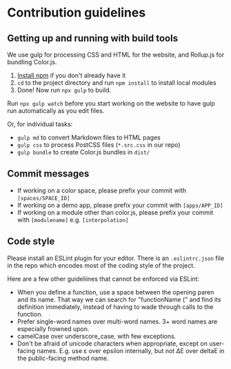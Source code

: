# Contribution guidelines

## Getting up and running with build tools

We use gulp for processing CSS and HTML for the website, and Rollup.js for bundling Color.js.

1. [Install npm](https://www.npmjs.com/get-npm) if you don't already have it
2. `cd` to the project directory and run `npm install` to install local modules
3. Done! Now run `npx gulp` to build.

Run `npx gulp watch` before you start working on the website to have gulp run automatically as you edit files.

Or, for individual tasks:

- `gulp md` to convert Markdown files to HTML pages
- `gulp css` to process PostCSS files (`*.src.css` in our repo)
- `gulp bundle` to create Color.js bundles in `dist/`

## Commit messages

- If working on a color space, please prefix your commit with `[spaces/SPACE_ID]`
- If working on a demo app, please prefix your commit with `[apps/APP_ID]`
- If working on a module other than color.js, please prefix your commit with `[modulename]` e.g. `[interpolation]`

## Code style

Please install an ESLint plugin for your editor. There is an `.eslintrc.json` file in the repo which encodes most of the coding style of the project.

Here are a few other guideliines that cannot be enforced via ESLint:

- When you define a function, use a space between the opening paren and its name. That way we can search for "functionName (" and find its definition immediately, instead of having to wade through calls to the function.
- Prefer single-word names over multi-word names. 3+ word names are especially frowned upon.
- camelCase over underscore_case, with few exceptions.
- Don't be afraid of unicode characters when appropriate, except on user-facing names. E.g. use ε over epsilon internally, but not ΔΕ over deltaE in the public-facing method name.
